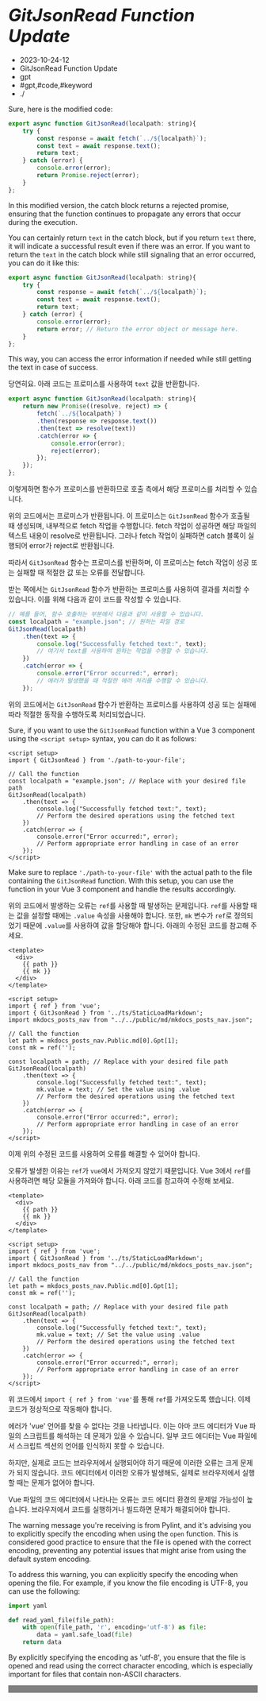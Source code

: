 # **<span style="font-size: 35px; font-style: italic;">GitJsonRead Function Update</span>**


- 2023-10-24-12  
- GitJsonRead Function Update  
- gpt  
- #gpt,#code,#keyword  
- ./  

Sure, here is the modified code:

```javascript
export async function GitJsonRead(localpath: string){
    try {
        const response = await fetch(`../${localpath}`);
        const text = await response.text();
        return text;
    } catch (error) {
        console.error(error);
        return Promise.reject(error);
    }
};
```

In this modified version, the catch block returns a rejected promise, ensuring that the function continues to propagate any errors that occur during the execution.




You can certainly return `text` in the catch block, but if you return `text` there, it will indicate a successful result even if there was an error. If you want to return the `text` in the catch block while still signaling that an error occurred, you can do it like this:

```javascript
export async function GitJsonRead(localpath: string){
    try {
        const response = await fetch(`../${localpath}`);
        const text = await response.text();
        return text;
    } catch (error) {
        console.error(error);
        return error; // Return the error object or message here.
    }
};
```

This way, you can access the error information if needed while still getting the text in case of success.




당연히요. 아래 코드는 프로미스를 사용하여 `text` 값을 반환합니다.

```javascript
export async function GitJsonRead(localpath: string){
    return new Promise((resolve, reject) => {
        fetch(`../${localpath}`)
        .then(response => response.text())
        .then(text => resolve(text))
        .catch(error => {
            console.error(error);
            reject(error);
        });
    });
};
```

이렇게하면 함수가 프로미스를 반환하므로 호출 측에서 해당 프로미스를 처리할 수 있습니다.




위의 코드에서는 프로미스가 반환됩니다. 이 프로미스는 `GitJsonRead` 함수가 호출될 때 생성되며, 내부적으로 fetch 작업을 수행합니다. fetch 작업이 성공하면 해당 파일의 텍스트 내용이 resolve로 반환됩니다. 그러나 fetch 작업이 실패하면 catch 블록이 실행되어 error가 reject로 반환됩니다.

따라서 `GitJsonRead` 함수는 프로미스를 반환하며, 이 프로미스는 fetch 작업이 성공 또는 실패할 때 적절한 값 또는 오류를 전달합니다.




받는 쪽에서는 `GitJsonRead` 함수가 반환하는 프로미스를 사용하여 결과를 처리할 수 있습니다. 이를 위해 다음과 같이 코드를 작성할 수 있습니다.

```javascript
// 예를 들어, 함수 호출하는 부분에서 다음과 같이 사용할 수 있습니다.
const localpath = "example.json"; // 원하는 파일 경로
GitJsonRead(localpath)
    .then(text => {
        console.log("Successfully fetched text:", text);
        // 여기서 text를 사용하여 원하는 작업을 수행할 수 있습니다.
    })
    .catch(error => {
        console.error("Error occurred:", error);
        // 에러가 발생했을 때 적절한 에러 처리를 수행할 수 있습니다.
    });
```

위의 코드에서는 `GitJsonRead` 함수가 반환하는 프로미스를 사용하여 성공 또는 실패에 따라 적절한 동작을 수행하도록 처리되었습니다.




Sure, if you want to use the `GitJsonRead` function within a Vue 3 component using the `<script setup>` syntax, you can do it as follows:

```vue
<script setup>
import { GitJsonRead } from './path-to-your-file';

// Call the function
const localpath = "example.json"; // Replace with your desired file path
GitJsonRead(localpath)
    .then(text => {
        console.log("Successfully fetched text:", text);
        // Perform the desired operations using the fetched text
    })
    .catch(error => {
        console.error("Error occurred:", error);
        // Perform appropriate error handling in case of an error
    });
</script>
```

Make sure to replace `'./path-to-your-file'` with the actual path to the file containing the `GitJsonRead` function. With this setup, you can use the function in your Vue 3 component and handle the results accordingly.




위의 코드에서 발생하는 오류는 `ref`를 사용할 때 발생하는 문제입니다. `ref`를 사용할 때는 값을 설정할 때에는 `.value` 속성을 사용해야 합니다. 또한, `mk` 변수가 `ref`로 정의되었기 때문에 `.value`를 사용하여 값을 할당해야 합니다. 아래의 수정된 코드를 참고해 주세요.

```vue
<template>
  <div>
    {{ path }}
    {{ mk }}
  </div>
</template>

<script setup>
import { ref } from 'vue';
import { GitJsonRead } from '../ts/StaticLoadMarkdown';
import mkdocs_posts_nav from "../../public/md/mkdocs_posts_nav.json";

// Call the function
let path = mkdocs_posts_nav.Public.md[0].Gpt[1];
const mk = ref('');

const localpath = path; // Replace with your desired file path
GitJsonRead(localpath)
    .then(text => {
        console.log("Successfully fetched text:", text);
        mk.value = text; // Set the value using .value
        // Perform the desired operations using the fetched text
    })
    .catch(error => {
        console.error("Error occurred:", error);
        // Perform appropriate error handling in case of an error
    });
</script>
```

이제 위의 수정된 코드를 사용하여 오류를 해결할 수 있어야 합니다.




오류가 발생한 이유는 `ref`가 `vue`에서 가져오지 않았기 때문입니다. Vue 3에서 `ref`를 사용하려면 해당 모듈을 가져와야 합니다. 아래 코드를 참고하여 수정해 보세요.

```vue
<template>
  <div>
    {{ path }}
    {{ mk }}
  </div>
</template>

<script setup>
import { ref } from 'vue';
import { GitJsonRead } from '../ts/StaticLoadMarkdown';
import mkdocs_posts_nav from "../../public/md/mkdocs_posts_nav.json";

// Call the function
let path = mkdocs_posts_nav.Public.md[0].Gpt[1];
const mk = ref('');

const localpath = path; // Replace with your desired file path
GitJsonRead(localpath)
    .then(text => {
        console.log("Successfully fetched text:", text);
        mk.value = text; // Set the value using .value
        // Perform the desired operations using the fetched text
    })
    .catch(error => {
        console.error("Error occurred:", error);
        // Perform appropriate error handling in case of an error
    });
</script>
```

위 코드에서 `import { ref } from 'vue'`를 통해 `ref`를 가져오도록 했습니다. 이제 코드가 정상적으로 작동해야 합니다.




에러가 'vue' 언어를 찾을 수 없다는 것을 나타냅니다. 이는 아마 코드 에디터가 Vue 파일의 스크립트를 해석하는 데 문제가 있을 수 있습니다. 일부 코드 에디터는 Vue 파일에서 스크립트 섹션의 언어를 인식하지 못할 수 있습니다.

하지만, 실제로 코드는 브라우저에서 실행되어야 하기 때문에 이러한 오류는 크게 문제가 되지 않습니다. 코드 에디터에서 이러한 오류가 발생해도, 실제로 브라우저에서 실행할 때는 문제가 없어야 합니다.

Vue 파일의 코드 에디터에서 나타나는 오류는 코드 에디터 환경의 문제일 가능성이 높습니다. 브라우저에서 코드를 실행하거나 빌드하면 문제가 해결되어야 합니다.




The warning message you're receiving is from Pylint, and it's advising you to explicitly specify the encoding when using the `open` function. This is considered good practice to ensure that the file is opened with the correct encoding, preventing any potential issues that might arise from using the default system encoding.

To address this warning, you can explicitly specify the encoding when opening the file. For example, if you know the file encoding is UTF-8, you can use the following:

```python
import yaml

def read_yaml_file(file_path):
    with open(file_path, 'r', encoding='utf-8') as file:
        data = yaml.safe_load(file)
    return data
```

By explicitly specifying the encoding as 'utf-8', you ensure that the file is opened and read using the correct character encoding, which is especially important for files that contain non-ASCII characters.




<div style="background-color: grey; height: 15px;"></div>

